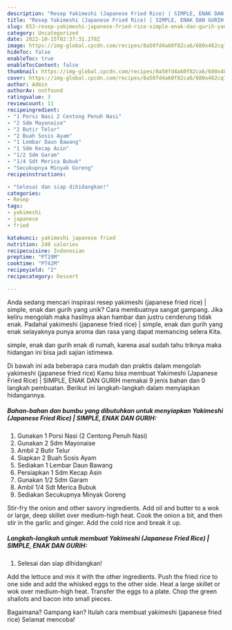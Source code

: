 ```yaml
---
description: "Resep Yakimeshi (Japanese Fried Rice) | SIMPLE, ENAK DAN GURIH yang Lezat"
title: "Resep Yakimeshi (Japanese Fried Rice) | SIMPLE, ENAK DAN GURIH yang Lezat"
slug: 653-resep-yakimeshi-japanese-fried-rice-simple-enak-dan-gurih-yang-lezat
category: Uncategorized
date: 2022-10-15T02:37:31.278Z
image: https://img-global.cpcdn.com/recipes/8a50fd4a60f82ca6/680x482cq70/yakimeshi-japanese-fried-rice-simple-enak-dan-gurih-foto-resep-utama.jpg
hideToc: false
enableToc: true
enableTocContent: false
thumbnail: https://img-global.cpcdn.com/recipes/8a50fd4a60f82ca6/680x482cq70/yakimeshi-japanese-fried-rice-simple-enak-dan-gurih-foto-resep-utama.jpg
cover: https://img-global.cpcdn.com/recipes/8a50fd4a60f82ca6/680x482cq70/yakimeshi-japanese-fried-rice-simple-enak-dan-gurih-foto-resep-utama.jpg
author: Admin
authorAv: notfound
ratingvalue: 3
reviewcount: 11
recipeingredient:
- "1 Porsi Nasi 2 Centong Penuh Nasi"
- "2 Sdm Mayonaise"
- "2 Butir Telur"
- "2 Buah Sosis Ayam"
- "1 Lembar Daun Bawang"
- "1 Sdm Kecap Asin"
- "1/2 Sdm Garam"
- "1/4 Sdt Merica Bubuk"
- "Secukupnya Minyak Goreng"
recipeinstructions:

- "Selesai dan siap dihidangkan!"
categories:
- Resep
tags:
- yakimeshi
- japanese
- fried

katakunci: yakimeshi japanese fried 
nutrition: 248 calories
recipecuisine: Indonesian
preptime: "PT19M"
cooktime: "PT42M"
recipeyield: "2"
recipecategory: Dessert

---
```





Anda sedang mencari inspirasi resep yakimeshi (japanese fried rice) | simple, enak dan gurih yang unik? Cara membuatnya sangat gampang. Jika keliru mengolah maka hasilnya akan hambar dan justru cenderung tidak enak. Padahal yakimeshi (japanese fried rice) | simple, enak dan gurih yang enak selayaknya punya aroma dan rasa yang dapat memancing selera Kita.




 simple, enak dan gurih enak di rumah, karena asal sudah tahu triknya maka hidangan ini bisa jadi sajian istimewa.






Di bawah ini ada beberapa cara mudah dan praktis dalam mengolah yakimeshi (japanese fried rice)  Kamu bisa membuat Yakimeshi (Japanese Fried Rice) | SIMPLE, ENAK DAN GURIH memakai 9 jenis bahan dan 0 langkah pembuatan. Berikut ini langkah-langkah dalam menyiapkan hidangannya.

<!--inarticleads1-->

##### Bahan-bahan dan bumbu yang dibutuhkan untuk menyiapkan Yakimeshi (Japanese Fried Rice) | SIMPLE, ENAK DAN GURIH:

1. Gunakan 1 Porsi Nasi (2 Centong Penuh Nasi)
1. Gunakan 2 Sdm Mayonaise
1. Ambil 2 Butir Telur
1. Siapkan 2 Buah Sosis Ayam
1. Sediakan 1 Lembar Daun Bawang
1. Persiapkan 1 Sdm Kecap Asin
1. Gunakan 1/2 Sdm Garam
1. Ambil 1/4 Sdt Merica Bubuk
1. Sediakan Secukupnya Minyak Goreng


Stir-fry the onion and other savory ingredients. Add oil and butter to a wok or large, deep skillet over medium-high heat. Cook the onion a bit, and then stir in the garlic and ginger. Add the cold rice and break it up. 

<!--inarticleads2-->

##### Langkah-langkah untuk membuat Yakimeshi (Japanese Fried Rice) | SIMPLE, ENAK DAN GURIH:


1. Selesai dan siap dihidangkan!

Add the lettuce and mix it with the other ingredients. Push the fried rice to one side and add the whisked eggs to the other side. Heat a large skillet or wok over medium-high heat. Transfer the eggs to a plate. Chop the green shallots and bacon into small pieces. 

Bagaimana? Gampang kan? Itulah cara membuat yakimeshi (japanese fried rice)  Selamat mencoba!
